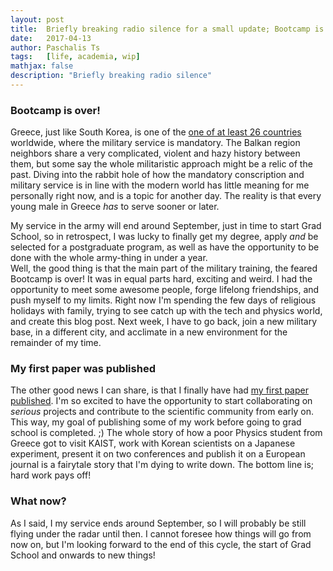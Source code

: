 ```yaml
---
layout: post
title:  Briefly breaking radio silence for a small update; Bootcamp is over, and my first paper was published!
date:   2017-04-13
author: Paschalis Ts
tags:   [life, academia, wip]
mathjax: false
description: "Briefly breaking radio silence"  
---
```


### Bootcamp is over! 
Greece, just like South Korea, is one of the [one of at least 26 countries](https://en.wikipedia.org/wiki/Military_service#Countries_with_mandatory_military_service) worldwide, where the military service is mandatory. The Balkan region neighbors share a very complicated, violent and hazy history between them, but some say the whole militaristic approach might be a relic of the past. Diving into the rabbit hole of how the mandatory conscription and military service is in line with the modern world has little meaning for me personally right now, and is a topic for another day. The reality is that every young male in Greece *has* to serve sooner or later.

My service in the army will end around September, just in time to start Grad School, so in retrospect, I was lucky to finally get my degree, apply *and* be selected for a postgraduate program, as well as have the opportunity to be done with the whole army-thing in under a year.  
Well, the good thing is that the main part of the military training, the feared Bootcamp is over! It was in equal parts hard, exciting and weird. I had the opportunity to meet some awesome people, forge lifelong friendships, and push myself to my limits. Right now I'm spending the few days of religious holidays with family, trying to see catch up with the tech and physics world, and create this blog post. Next week, I have to go back, join a new military base, in a different city, and acclimate in a new environment for the remainder of my time.

### My first paper was published
The other good news I can share, is that I finally have had [my first paper published](http://www.epj-conferences.org/articles/epjconf/abs/2017/06/epjconf_conf2017_12003/epjconf_conf2017_12003.html). I'm so excited to have the opportunity to start collaborating on *serious* projects and contribute to the scientific community from early on. This way, my goal of publishing some of my work before going to grad school is completed. ;)
The whole story of how a poor Physics student from Greece got to visit KAIST, work with Korean scientists on a Japanese experiment, present it on two conferences and publish it on a European journal is a fairytale story that I'm dying to write down. The bottom line is; hard work pays off!

### What now?
As I said, I my service ends around September, so I will probably be still flying under the radar until then. I cannot foresee how things will go from now on, but I'm looking forward to the end of this cycle, the start of Grad School and onwards to new things!
